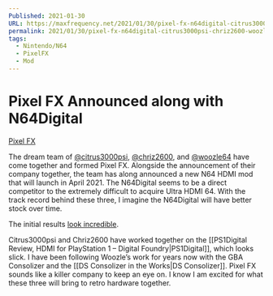 ```yaml
---
Published: 2021-01-30
URL: https://maxfrequency.net/2021/01/30/pixel-fx-n64digital-citrus3000psi-chriz2600-woozle64/
permalink: 2021/01/30/pixel-fx-n64digital-citrus3000psi-chriz2600-woozle64/
tags:
  - Nintendo/N64
  - PixelFX
  - Mod
---
```

# Pixel FX Announced along with N64Digital

[Pixel FX](https://www.pixelfx.co/)

The dream team of [@citrus3000psi](https://twitter.com/citrus3000psi), [@chriz2600](https://twitter.com/chriz2600), and [@woozle64](https://twitter.com/Woozle64) have come together and formed Pixel FX. Alongside the announcement of their company together, the team has along announced a new N64 HDMI mod that will launch in April 2021. The N64Digital seems to be a direct competitor to the extremely difficult to acquire Ultra HDMI 64. With the track record behind these three, I imagine the N64Digital will have better stock over time.

The initial results [look incredible](https://www.pixelfx.co/images/mario.png).

Citrus3000psi and Chriz2600 have worked together on the [[PS1Digital Review, HDMI for PlayStation 1 – Digital Foundry|PS1Digital]], which looks slick. I have been following Woozle’s work for years now with the GBA Consolizer and the [[DS Consolizer in the Works|DS Consolizer]]. Pixel FX sounds like a killer company to keep an eye on. I know I am excited for what these three will bring to retro hardware together.
